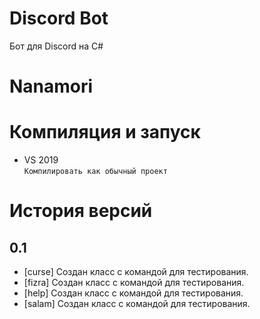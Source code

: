 # Discord Bot
Бот для Discord на C#
# Nanamori

# Компиляция и запуск
- VS 2019  
`Компилировать как обычный проект`  


# История версий

## 0.1
- [curse] Создан класс с командой для тестирования.
- [fizra] Создан класс с командой для тестирования.
- [help] Создан класс с командой для тестирования.
- [salam] Создан класс с командой для тестирования.
